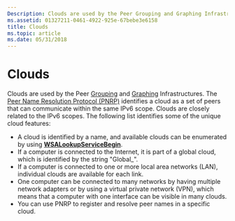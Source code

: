 ```yaml
---
Description: Clouds are used by the Peer Grouping and Graphing Infrastructures.
ms.assetid: 01327211-0461-4922-925e-67bebe3e6158
title: Clouds
ms.topic: article
ms.date: 05/31/2018
---
```


# Clouds

Clouds are used by the Peer [Grouping](grouping-api.md) and [Graphing](graphing-api.md) Infrastructures. The [Peer Name Resolution Protocol (PNRP)](pnrp-namespace-provider-api.md) identifies a cloud as a set of peers that can communicate within the same IPv6 scope. Clouds are closely related to the IPv6 scopes. The following list identifies some of the unique cloud features:

-   A cloud is identified by a name, and available clouds can be enumerated by using [**WSALookupServiceBegin**](pnrp-and-wsalookupservicebegin.md).
-   If a computer is connected to the Internet, it is part of a global cloud, which is identified by the string "Global\_".
-   If a computer is connected to one or more local area networks (LAN), individual clouds are available for each link.
-   One computer can be connected to many networks by having multiple network adapters or by using a virtual private network (VPN), which means that a computer with one interface can be visible in many clouds.
-   You can use PNRP to register and resolve peer names in a specific cloud.

 

 



